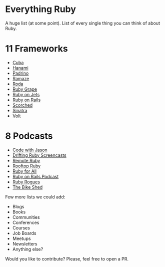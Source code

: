 # Everything Ruby

A huge list (at some point). List of every single thing you can think of about Ruby.

# 11 Frameworks

- [Cuba](http://cuba.is/)
- [Hanami](http://hanamirb.org/)
- [Padrino](http://www.padrinorb.com/)
- [Ramaze](http://ramaze.net/)
- [Roda](http://roda.jeremyevans.net/)
- [Ruby Grape](http://www.ruby-grape.org/)
- [Ruby on Jets](http://rubyonjets.com/)
- [Ruby on Rails](http://rubyonrails.org/)
- [Scorched](http://scorchedrb.com/)
- [Sinatra](http://www.sinatrarb.com/)
- [Volt](https://github.com/voltrb/volt)

# 8 Podcasts

- [Code with Jason](https://podcasts.apple.com/kg/podcast/code-with-jason/id1464180320)
- [Drifting Ruby Screencasts](https://podcasts.apple.com/kg/podcast/drifting-ruby-screencasts/id1154166852)
- [Remote Ruby](https://www.remoteruby.com)
- [Rooftop Ruby](https://www.rooftopruby.com/)
- [Ruby for All](https://www.rubyforall.com)
- [Ruby on Rails Podcast](https://www.therubyonrailspodcast.com/)
- [Ruby Rogues](https://rubyrogues.com/)
- [The Bike Shed](http://bikeshed.fm/)

Few more lists we could add:

- Blogs
- Books
- Communities
- Conferences
- Courses
- Job Boards
- Meetups
- Newsletters
- Anything else?

Would you like to contribute? Please, feel free to open a PR.
